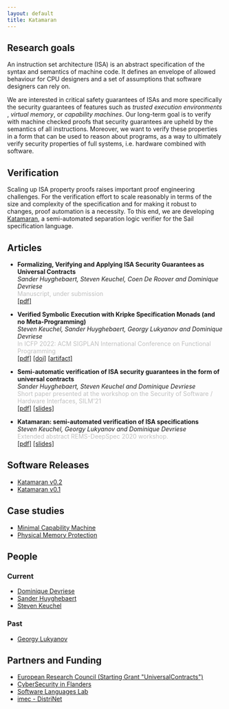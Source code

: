 ```yaml
---
layout: default
title: Katamaran
---
```


## Research goals

An instruction set architecture (ISA) is an abstract specification of the syntax
and semantics of machine code. It defines an envelope of allowed behaviour for
CPU designers and a set of assumptions that software designers can rely on.

We are interested in critical safety guarantees of ISAs and more specifically
the security guarantees of features such as *trusted execution environments* ,
*virtual memory*, or *capability machines*. Our long-term goal is to verify with
machine checked proofs that security guarantees are upheld by the semantics of
all instructions. Moreover, we want to verify these properties in a form that
can be used to reason about programs, as a way to ultimately verify security
properties of full systems, i.e. hardware combined with software.

## Verification

Scaling up ISA property proofs raises important proof engineering challenges.
For the verification effort to scale reasonably in terms of the size and
complexity of the specification and for making it robust to changes, proof
automation is a necessity. To this end, we are developing
[Katamaran](https://github.com/katamaran-project/katamaran), a semi-automated
separation logic verifier for the Sail specification language.

## Articles

- **Formalizing, Verifying and Applying ISA Security Guarantees as Universal Contracts**<br>
  *Sander Huyghebaert, Steven Keuchel, Coen De Roover and Dominique Devriese*<br>
  <span style="color:silver">Manuscript, under submission</span><br>
  [[pdf]](articles/2022-10-universal-contracts.pdf)

- **Verified Symbolic Execution with Kripke Specification Monads (and no Meta-Programming)**<br>
  *Steven Keuchel, Sander Huyghebaert, Georgy Lukyanov and Dominique Devriese*<br>
  <span style="color:silver">In ICFP 2022: ACM SIGPLAN International Conference on Functional Programming</span><br>
  [[pdf]](articles/2022-08-symbolic-execution-vcgen.pdf)
  [[doi]](https://doi.org/10.1145/3547628)
  [[artifact]](https://doi.org/10.5281/zenodo.6865817)

- **Semi-automatic verification of ISA security guarantees in the form of universal contracts**<br>
  *Sander Huyghebaert, Steven Keuchel and Dominique Devriese*<br>
  <span style="color:silver">Short paper presented at the workshop on the Security of Software / Hardware Interfaces, SILM'21</span><br>
  [[pdf]](articles/2021-09-silm-universalcontracts.pdf) [[slides]](articles/2021-09-silm-universalcontracts-slides.pdf)

- **Katamaran: semi-automated verification of ISA specifications**<br>
  *Steven Keuchel, Georgy Lukyanov and Dominique Devriese*<br>
  <span style="color:silver">Extended abstract REMS-DeepSpec 2020 workshop.</span><br>
  [[pdf]](articles/2020-06-remsdeepspec-katamaran.pdf) [[slides]](articles/2020-06-remsdeepspec-katamaran-slides.pdf)

## Software Releases

- [Katamaran v0.2](https://github.com/katamaran-project/katamaran/releases/tag/v0.2.0)
- [Katamaran v0.1](https://github.com/katamaran-project/katamaran/releases/tag/v0.1.0)

## Case studies
- [Minimal Capability Machine](https://github.com/katamaran-project/minimalcaps)
- [Physical Memory Protection](https://github.com/katamaran-project/katamaran/tree/main/case_study/RiscvPmp)

## People
### Current
- [Dominique Devriese](https://distrinet.cs.kuleuven.be/people/DominiqueDevriese)
- [Sander Huyghebaert](https://github.com/capt-hb)
- [Steven Keuchel](https://soft.vub.ac.be/~skeuchel)

### Past
- [Georgy Lukyanov](https://github.com/geo2a)


## Partners and Funding
- [European Research Council (Starting Grant "UniversalContracts")](https://cordis.europa.eu/project/id/101040088)
- [CyberSecurity in Flanders](https://cybersecurity-research.be/)
- [Software Languages Lab](http://soft.vub.ac.be/soft/)
- [imec - DistriNet](https://distrinet.cs.kuleuven.be/)
